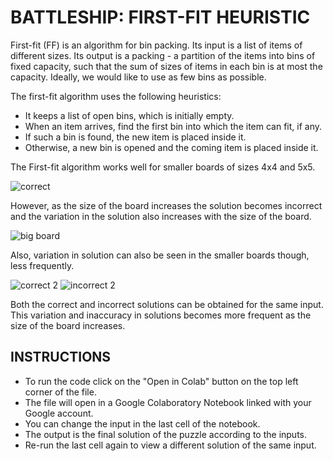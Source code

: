 # BATTLESHIP: FIRST-FIT HEURISTIC 

First-fit (FF) is an algorithm for bin packing. Its input is a list of items of different sizes. Its output is a packing - a partition of the items into bins of fixed capacity, such that the sum of sizes of items in each bin is at most the capacity. Ideally, we would like to use as few bins as possible. 

The first-fit algorithm uses the following heuristics:

* It keeps a list of open bins, which is initially empty.
* When an item arrives, find the first bin into which the item can fit, if any.
* If such a bin is found, the new item is placed inside it.
* Otherwise, a new bin is opened and the coming item is placed inside it.

The First-fit algorithm works well for smaller boards of sizes 4x4 and 5x5.

![correct](https://user-images.githubusercontent.com/78024291/166553182-91e357e2-c1f8-4e7d-97c0-dcfe388eb862.PNG)

However, as the size of the board increases the solution becomes incorrect and the variation in the solution also increases with the size of the board.

![big board](https://user-images.githubusercontent.com/78024291/166553515-d8ffbdad-53f7-45db-8bcb-2046d5982e47.PNG)

Also, variation in solution can also be seen in the smaller boards though, less frequently.

![correct 2](https://user-images.githubusercontent.com/78024291/166553837-00c3748b-32bd-4a7a-90fe-64818442a092.PNG)
![incorrect 2](https://user-images.githubusercontent.com/78024291/166553850-84ece00c-2c26-495b-877b-7ece7809247b.PNG)

Both the correct and incorrect solutions can be obtained for the same input. This variation and inaccuracy in solutions becomes more frequent as the size of the board increases.

## INSTRUCTIONS

* To run the code click on the "Open in Colab" button on the top left corner of the file. 
* The file will open in a Google Colaboratory Notebook linked with your Google account. 
* You can change the input in the last cell of the notebook. 
* The output is the final solution of the puzzle according to the inputs.
* Re-run the last cell again to view a different solution of the same input.
